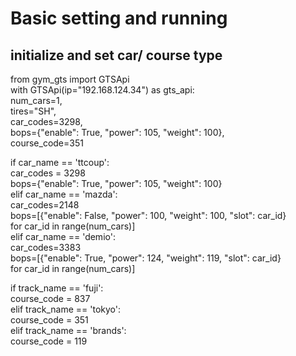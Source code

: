 # Basic setting and running

## initialize and set car/ course type
from gym_gts import GTSApi  
with GTSApi(ip="192.168.124.34") as gts_api:  
  num_cars=1,  
  tires="SH",  
  car_codes=3298,  
  bops={"enable": True, "power": 105, "weight": 100},  
  course_code=351  
  
if car_name == 'ttcoup':  
  car_codes = 3298  
  bops={"enable": True, "power": 105, "weight": 100}  
elif car_name == 'mazda':  
  car_codes=2148  
  bops=[{"enable": False, "power": 100, "weight": 100, "slot": car_id}  
  for car_id in range(num_cars)]  
elif car_name == 'demio':   
  car_codes=3383  
  bops=[{"enable": True, "power": 124, "weight": 119, "slot": car_id}  
for car_id in range(num_cars)]

if track_name == 'fuji':  
  course_code = 837  
elif track_name == 'tokyo':  
  course_code = 351  
elif track_name == 'brands':  
  course_code = 119  
